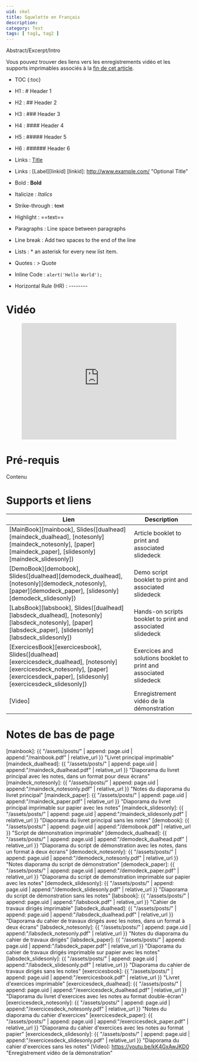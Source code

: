 ```yaml
---
uid: skel
title: Squelette en Français
description:
category: Test
tags: [ tag1, tag2 ]
---
```


Abstract/Excerpt/Intro

Vous pouvez trouver des liens vers les enregistrements vidéo et les supports
imprimables associés à la <a href="#supports-et-liens">fin de cet article</a>.

* TOC
{:toc}

* H1 : # Header 1
* H2 : ## Header 2
* H3 : ### Header 3
* H4 : #### Header 4
* H5 : ##### Header 5
* H6 : ###### Header 6
* Links : [Title](URL)
* Links : [Label][linkid]
[linkid]: http://www.example.com/ "Optional Title"
* Bold : **Bold**
* Italicize : *Italics*
* Strike-through : ~~text~~
* Highlight : ==text==
* Paragraphs : Line space between paragraphs
* Line break : Add two spaces to the end of the line
* Lists : * an asterisk for every new list item.
* Quotes : > Quote
* Inline Code : `alert('Hello World');`
* Horizontal Rule (HR) : --------
[^1]: This is my first footnote
[^n]: Visit http://milanaryal.com
[^n]: A final footnote

# Vidéo

<center><iframe width="420" height="315" src="https://www.youtube.com/embed/" frameborder="0" allowfullscreen></iframe></center>

# Pré-requis

Contenu

# Supports et liens

| Lien | Description |
|---|---|
| [MainBook][mainbook], Slides([dualhead][maindeck_dualhead], [notesonly][maindeck_notesonly], [paper][maindeck_paper], [slidesonly][maindeck_slidesonly]) | Article booklet to print and associated slidedeck |
| [DemoBook][demobook], Slides([dualhead][demodeck_dualhead], [notesonly][demodeck_notesonly], [paper][demodeck_paper], [slidesonly][demodeck_slidesonly]) | Demo script booklet to print and associated slidedeck |
| [LabsBook][labsbook], Slides([dualhead][labsdeck_dualhead], [notesonly][labsdeck_notesonly], [paper][labsdeck_paper], [slidesonly][labsdeck_slidesonly]) | Hands-on scripts booklet to print and associated slidedeck |
| [ExercicesBook][exercicesbook], Slides([dualhead][exercicesdeck_dualhead], [notesonly][exercicesdeck_notesonly], [paper][exercicesdeck_paper], [slidesonly][exercicesdeck_slidesonly]) | Exercices and solutions booklet to print and associated slidedeck |
| [Video] | Enregistrement vidéo de la démonstration |

# Notes de bas de page

[mainbook]: {{ "/assets/posts/" | append: page.uid | append:"/mainbook.pdf" | relative_url }} "Livret principal imprimable"
[maindeck_dualhead]: {{ "/assets/posts/" | append: page.uid | append:"/maindeck_dualhead.pdf" | relative_url }} "Diaporama du livret principal avec les notes, dans un format pour deux écrans"
[maindeck_notesonly]: {{ "/assets/posts/" | append: page.uid | append:"/maindeck_notesonly.pdf" | relative_url }} "Notes du diaporama du livret principal"
[maindeck_paper]: {{ "/assets/posts/" | append: page.uid | append:"/maindeck_paper.pdf" | relative_url }} "Diaporama du livret principal imprimable sur papier avec les notes"
[maindeck_slidesonly]: {{ "/assets/posts/" | append: page.uid | append:"/maindeck_slidesonly.pdf" | relative_url }} "Diaporama du livret principal sans les notes"
[demobook]: {{ "/assets/posts/" | append: page.uid | append:"/demobook.pdf" | relative_url }} "Script de démonstration imprimable"
[demodeck_dualhead]: {{ "/assets/posts/" | append: page.uid | append:"/demodeck_dualhead.pdf" | relative_url }} "Diaporama du script de démonstration avec les notes, dans un format à deux écrans"
[demodeck_notesonly]: {{ "/assets/posts/" | append: page.uid | append:"/demodeck_notesonly.pdf" | relative_url }} "Notes diaporama du script de démonstration"
[demodeck_paper]: {{ "/assets/posts/" | append: page.uid | append:"/demodeck_paper.pdf" | relative_url }} "Diaporama du script de demonstration imprimable sur papier avec les notes"
[demodeck_slidesonly]: {{ "/assets/posts/" | append: page.uid | append:"/demodeck_slidesonly.pdf" | relative_url }} "Diaporama du script de démonstration sans les notes"
[labsbook]: {{ "/assets/posts/" | append: page.uid | append:"/labsbook.pdf" | relative_url }} "Cahier de travaux dirigés imprimable"
[labsdeck_dualhead]: {{ "/assets/posts/" | append: page.uid | append:"/labsdeck_dualhead.pdf" | relative_url }} "Diaporama du cahier de travaux dirigés avec les notes, dans un format à deux écrans"
[labsdeck_notesonly]: {{ "/assets/posts/" | append: page.uid | append:"/labsdeck_notesonly.pdf" | relative_url }} "Notes du diaporama du cahier de travaux dirigés"
[labsdeck_paper]: {{ "/assets/posts/" | append: page.uid | append:"/labsdeck_paper.pdf" | relative_url }} "Diaporama du cahier de travaux dirigés imprimable sur papier avec les notes"
[labsdeck_slidesonly]: {{ "/assets/posts/" | append: page.uid | append:"/labsdeck_slidesonly.pdf" | relative_url }} "Diaporama du cahier de travaux dirigés sans les notes"
[exercicesbook]: {{ "/assets/posts/" | append: page.uid | append:"/exercicesbook.pdf" | relative_url }} "Livret d'exercices imprimable"
[exercicesdeck_dualhead]: {{ "/assets/posts/" | append: page.uid | append:"/exercicesdeck_dualhead.pdf" | relative_url }} "Diaporama du livret d'exercices avec les notes au format double-écran"
[exercicesdeck_notesonly]: {{ "/assets/posts/" | append: page.uid | append:"/exercicesdeck_notesonly.pdf" | relative_url }} "Notes du diaporama du cahier d'exercices"
[exercicesdeck_paper]: {{ "/assets/posts/" | append: page.uid | append:"/exercicesdeck_paper.pdf" | relative_url }} "Diaporama du cahier d'exercices avec les notes au format papier"
[exercicesdeck_slidesonly]: {{ "/assets/posts/" | append: page.uid | append:"/exercicesdeck_slidesonly.pdf" | relative_url }} "Diaporama du cahier d'exercices sans les notes"
[Video]: https://youtu.be/kK4GxAwJKD0 "Enregistrement vidéo de la démonstration"

